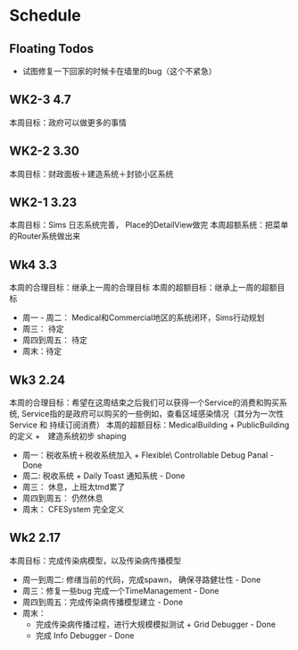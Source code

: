 # Schedule

## Floating Todos
* 试图修复一下回家的时候卡在墙里的bug（这个不紧急）


## 

## WK2-3 4.7
本周目标：政府可以做更多的事情

## WK2-2 3.30
本周目标：财政面板＋建造系统＋封锁小区系统

## WK2-1 3.23
本周目标：Sims 日志系统完善， Place的DetailView做完
本周超额系统：把菜单的Router系统做出来


## Wk4 3.3
本周的合理目标：继承上一周的合理目标
本周的超额目标：继承上一周的超额目标
* 周一 - 周二： Medical和Commercial地区的系统闭环，Sims行动规划
* 周三： 待定
* 周四到周五： 待定
* 周末：待定


## Wk3 2.24
本周的合理目标：希望在这周结束之后我们可以获得一个Service的消费和购买系统, Service指的是政府可以购买的一些例如，查看区域感染情况（其分为一次性Service 和 持续订阅消费）
本周的超额目标：MedicalBuilding + PublicBuilding 的定义 +　建造系统初步 shaping
* 周一：税收系统＋税收系统加入 + Flexible\ Controllable Debug Panal  - Done
* 周二: 税收系统 + Daily Toast 通知系统 - Done
* 周三： 休息，上班太tmd累了
* 周四到周五： 仍然休息
* 周末： CFESystem 完全定义


## Wk2 2.17
本周目标：完成传染病模型，以及传染病传播模型

* 周一到周二: 修缮当前的代码，完成spawn， 确保寻路健壮性 - Done
* 周三：修复一些bug 完成一个TimeManagement - Done
* 周四到周五：完成传染病传播模型建立 - Done
* 周末：
    * 完成传染病传播过程，进行大规模模拟测试 + Grid Debugger - Done
    * 完成 Info Debugger - Done